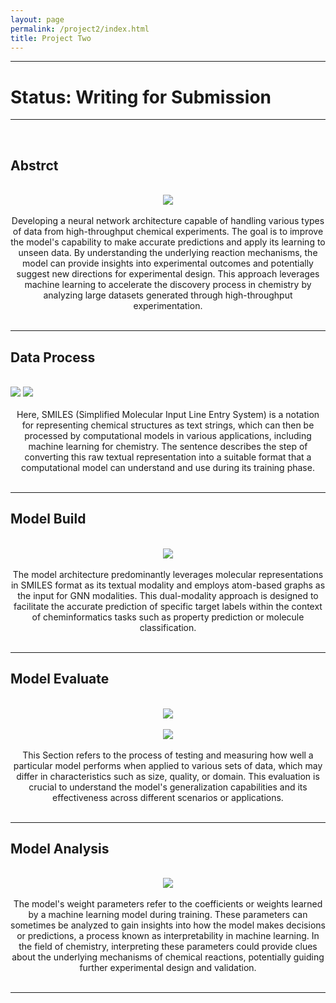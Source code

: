 ```yaml
---
layout: page
permalink: /project2/index.html
title: Project Two
---
```

---
# Status: Writing for Submission
---
<br>

## Abstrct
<br>

<div style="text-align: center;">
<img src="https://zwr0.github.io/images/project2/1.jpg">
</div>
<br>

<div style="text-align: center;">
  Developing a neural network architecture capable of handling various types of data from high-throughput chemical experiments. The goal is to improve the model's capability to make accurate predictions and apply its learning to unseen data. By understanding the underlying reaction mechanisms, the model can provide insights into experimental outcomes and potentially suggest new directions for experimental design. This approach leverages machine learning to accelerate the discovery process in chemistry by analyzing large datasets generated through high-throughput experimentation.
</div>
<br>

---
## Data Process
<br>

<div class='second'>
  <img src="https://zwr0.github.io/images/project2/2.jpg">
  <img src="https://zwr0.github.io/images/project2/3.jpg">
</div>
<br>

<div style="text-align: center;">
  Here, SMILES (Simplified Molecular Input Line Entry System) is a notation for representing chemical structures as text strings, which can then be processed by computational models in various applications, including machine learning for chemistry. The sentence describes the step of converting this raw textual representation into a suitable format that a computational model can understand and use during its training phase.
</div>
<br>

---
## Model Build
<br>

<div style="text-align: center;">
  <img src="https://zwr0.github.io/images/project2/4.jpg">
</div>
<br>

<div style="text-align: center;">
  The model architecture predominantly leverages molecular representations in SMILES format as its textual modality and employs atom-based graphs as the input for GNN modalities. This dual-modality approach is designed to facilitate the accurate prediction of specific target labels within the context of cheminformatics tasks such as property prediction or molecule classification.
</div>
<br>

---
## Model Evaluate
<br>

<div style="text-align: center;">
<img src="https://zwr0.github.io/images/project2/6.jpg">
</div>
<br>

<div style="text-align: center;">
<img src="https://zwr0.github.io/images/project2/5.jpg">
</div>
<br>

<div style="text-align: center;">
  This Section refers to the process of testing and measuring how well a particular model performs when applied to various sets of data, which may differ in characteristics such as size, quality, or domain. This evaluation is crucial to understand the model's generalization capabilities and its effectiveness across different scenarios or applications.
</div>
<br>

---
## Model Analysis
<br>

<div style="text-align: center;">
<img src="https://zwr0.github.io/images/project2/7.jpg">
</div>
<br>

<div style="text-align: center;">
  The model's weight parameters refer to the coefficients or weights learned by a machine learning model during training. These parameters can sometimes be analyzed to gain insights into how the model makes decisions or predictions, a process known as interpretability in machine learning. In the field of chemistry, interpreting these parameters could provide clues about the underlying mechanisms of chemical reactions, potentially guiding further experimental design and validation.
</div>
<br>

---
